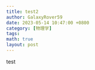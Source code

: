 ```yaml
---
title: test2
author: GalaxyRover59
date: 2023-05-14 10:47:00 +0800
category: [物理学]
tags: 
math: true
layout: post
---
```



test
